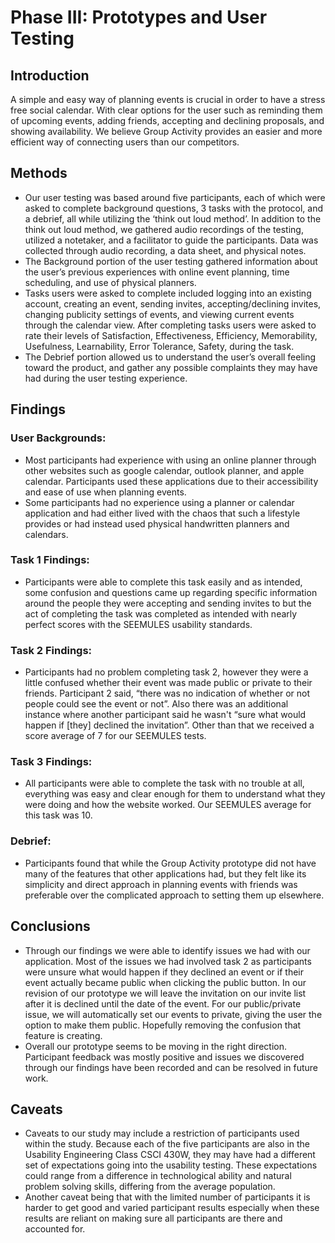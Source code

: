 # Phase III: Prototypes and User Testing

## Introduction

A simple and easy way of planning events is crucial in order to have a stress free social calendar. With clear options for the user such as reminding them of upcoming events, adding friends, accepting and declining proposals, and showing availability. We believe Group Activity provides an easier and more efficient way of connecting users than our competitors.

## Methods

* Our user testing was based around five participants, each of which were asked to complete background questions, 3 tasks with the protocol, and a debrief, all while utilizing the ‘think out loud method’. In addition to the think out loud method, we gathered audio recordings of the testing, utilized a notetaker, and a facilitator to guide the participants. Data was collected through audio recording, a data sheet, and physical notes. 
* The Background portion of the user testing gathered information about the user’s previous experiences with online event planning, time scheduling, and use of physical planners. 
* Tasks users were asked to complete included logging into an existing account, creating an event, sending invites, accepting/declining invites, changing publicity settings of events, and viewing current events through the calendar view. After completing tasks users were asked to rate their levels of Satisfaction, Effectiveness, Efficiency, Memorability, Usefulness, Learnability, Error Tolerance, Safety, during the task.
* The Debrief portion allowed us to understand the user’s overall feeling toward the product, and gather any possible complaints they may have had during the user testing experience. 


## Findings

### User Backgrounds:
* Most participants had experience with using an online planner through other websites such as google calendar, outlook planner, and apple calendar. Participants used these applications due to their accessibility and ease of use when planning events. 
* Some participants had no experience using a planner or calendar application and had either lived with the chaos that such a lifestyle provides or had instead used physical handwritten planners and calendars.
	
### Task 1 Findings:
* Participants were able to complete this task easily and as intended, some confusion and questions came up regarding specific information around the people they were accepting and sending invites to but the act of completing the task was completed as intended with nearly perfect scores with the SEEMULES usability standards.

### Task 2 Findings:
* Participants had no problem completing task 2, however they were a little confused whether their event was made public or private to their friends. Participant 2 said, “there was no indication of whether or not people could see the event or not”. Also there was an additional instance where another participant said he wasn't “sure what would happen if [they] declined the invitation”. Other than that we received a score average of 7 for our SEEMULES tests. 

### Task 3 Findings:
* All participants were able to complete the task with no trouble at all, everything was easy and clear enough for them to understand what they were doing and how the website worked. Our SEEMULES average for this task was 10.

### Debrief:
* Participants found that while the Group Activity prototype did not have many of the features that other applications had, but they felt like its simplicity and direct approach in planning events with friends was preferable over the complicated approach to setting them up elsewhere.


## Conclusions

* Through our findings we were able to identify issues we had with our application. Most of the issues we had involved task 2 as participants were unsure what would happen if they declined an event or if their event actually became public when clicking the public button. In our revision of our prototype we will leave the invitation on our invite list after it is declined until the date of the event. For our public/private issue, we will automatically set our events to private, giving the user the option to make them public. Hopefully removing the confusion that feature is creating.
* Overall our prototype seems to be moving in the right direction. Participant feedback was mostly positive and issues we discovered through our findings have been recorded and can be resolved in future work.


## Caveats

* Caveats to our study may include a restriction of participants used within the study. Because each of the five participants are also in the Usability Engineering Class CSCI 430W, they may have had a different set of expectations going into the usability testing. These expectations could range from a difference in technological ability and natural problem solving skills, differing from the average population.
* Another caveat being that with the limited number of participants it is harder to get good and varied participant results especially when these results are reliant on making sure all participants are there and accounted for.

